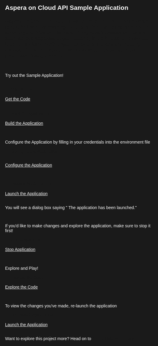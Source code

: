 <html>
<style>
html,div,body{
    background-color:#1a1a1a;
    font-family: 'IBM Plex Sans', sans-serif;
}
.content h2,h3,h4
{
    font-family: 'IBM Plex Sans', sans-serif;
    background-color:#1a1a1a;
}
.content h2,p{
    color:#fff;
    font-family: 'IBM Plex Sans', sans-serif;
}
.content p{
  font-family: 'IBM Plex Sans', sans-serif;  
  font:15px;
  color: #fff;
}
pre{
    background-color:#d9dbde;
    color:#000;
    font-family: 'IBM Plex Sans', sans-serif;
    font:12px;
}
.content h4{
    color:#fff;
}
.content h6{
    font-family: 'IBM Plex Sans', sans-serif;
    background-color:#1a1a1a;
    color:#fff;
}
.content h3{
    font-family: 'IBM Plex Sans', sans-serif;
    color: #2a67f5;
    background-color:#1a1a1a;
}
ul, ol,b{ 
    font-family: 'IBM Plex Sans', sans-serif;
    color: #fff;
}
#ul1{
  font-family: 'IBM Plex Sans', sans-serif;
    color: #fff;
}
.button.is-dark.is-medium {
  font-family: 'IBM Plex Sans', sans-serif;
  background-color: #1a1a1a;
  border-color: white;
  color: #fff;
}
.button.is-dark.is-medium:hover {
  font-family: 'IBM Plex Sans', sans-serif;
  background-color: #2a67f5;
  border-color: white;
  color: #fff;
}
.title.is-3{
  font-family: 'IBM Plex Sans', sans-serif;
  color:#fff;
}
.subtitle.is-4{
    font-family: 'IBM Plex Sans', sans-serif;
    color:#fff;
}

</style>
<body style="font-family: 'IBM Plex Sans', sans-serif;background-color:#1a1a1a;">
<div style="font-family: 'IBM Plex Sans', sans-serif;background-color:#1a1a1a;">
<h2 class="title is-3 ">Aspera on Cloud API  Sample Application</h2>

<h3>Aspera on Cloud or (AoC) is Aspera’s on-demand SaaS offering for global content sharing. AoC enables fast, easy, and secure exchange of files and folders of any size between end users, even across separate organizations, in both local and remote locations. Using AoC, organizations can store and readily access files and folders in multiple cloud-based and on-premises storage systems. </h3>

<br>

<p>Try out the Sample Application!</p>

<br>

<li> Get the Code.</li><br/>
<a class="button is-dark is-medium" title="Get the Code" href="didact://?commandId=vscode.didact.sendNamedTerminalAString&text=AsperaonCloud$$git%20clone%20-b%20aspera%20https://github.com/IBM/Developer-Playground.git%20${CHE_PROJECTS_ROOT}/">Get the Code</a>
<br><br>

<br>

<li> Build the Application.</li><br/>
<a class="button is-dark is-medium" title="Build the Application" href="didact://?commandId=vscode.didact.sendNamedTerminalAString&text=AsperaonCloud$$cd%20${CHE_PROJECTS_ROOT}/AoCSampleApp%20%26%26%20npm%20install">Build the Application</a><br><br>

<br>

<p>Configure the Application by filling in your credentials into the environment file  </p>
<li> Configure the Application</li><br/>

<a class="button is-dark is-medium" title="Configure the Application" href="didact://?commandId=vscode.open&projectFilePath=AoCSampleApp/.env">Configure the Application</a><br><br>
<br>

<li> Launch the Application.</li><br/>
<a class="button is-dark is-medium" title="Launch the Application" href="didact://?commandId=vscode.didact.sendNamedTerminalAString&text=AsperaonCloud$$cd%20${CHE_PROJECTS_ROOT}/AoCSampleApp%20%26%26%20npm%20start&completion=The%20application%20has%20been%20launched.">Launch the Application</a><br><br>

<p>You will see a dialog box saying " The application has been launched." </p>

<br>

<p> If you'd like to make changes and explore the application, make sure to stop it first! </p>
<li>Stop Application</li><br>
<a class="button is-dark is-medium" title="Stop Application" href="didact://?commandId=vscode.didact.sendNamedTerminalCtrlC&text=AsperaonCloud" >Stop Application</a><br><br>

<br>
<p> Explore and Play! </p>

<li>Explore the Code.</li><br/>
<a class="button is-dark is-medium" title="Explore the Code" href="didact://?commandId=workbench.view.explorer">Explore the Code</a><br><br>

<br>

<p> To view the changes you've made, re-launch the application </p>

<li>Re-Launch Application</li><br>
<a class="button is-dark is-medium" title="Re-Launch the Application" href="didact://?commandId=vscode.didact.sendNamedTerminalAString&text=AsperaonCloud$$cd%20${CHE_PROJECTS_ROOT}/AoCSampleApp%20%26%26%20npm%20start&completion=The%20application%20has%20been%20launched.">Launch the Application</a><br><br>



<p> Want to explore this project more? Head on to <a href = "https://github.com/IBM/Developer-Playground/tree/master" > the GitHub Repository</a> </p>

</ol>
<br/>


</div>
</body>
</html>
